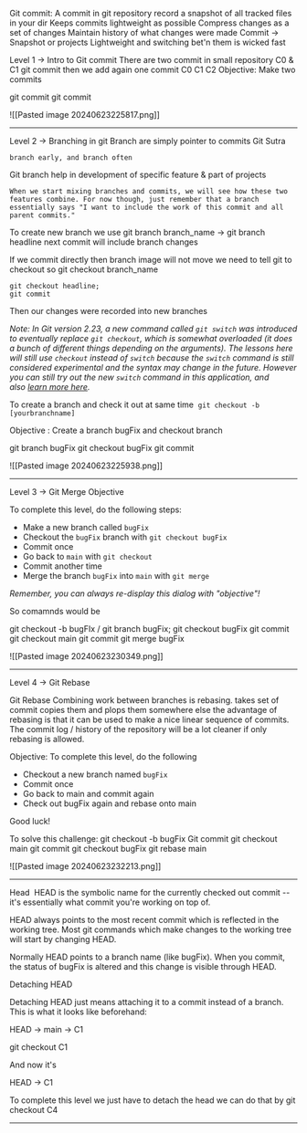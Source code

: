 Git commit:
A commit in git repository record a snapshot of all tracked files  in your dir
Keeps commits lightweight as possible
Compress changes as a set of changes
Maintain history of what changes were made
Commit -> Snapshot or projects
Lightweight and switching bet'n them is wicked fast


Level 1 -> Intro to Git commit
	There are two commit in small repository C0 & C1
	git commit then we add again one commit
	C0 C1 C2
Objective: 
Make two commits

git commit
git commit


![[Pasted image 20240623225817.png]]

---

Level 2 -> Branching in git
Branch are simply pointer to commits
Git Sutra 
```
branch early, and branch often
```
Git branch help in development of specific feature & part of projects

	When we start mixing branches and commits, we will see how these two features combine. For now though, just remember that a branch essentially says "I want to include the work of this commit and all parent commits."
To create new branch we use
git branch branch_name
-> git branch headline
next commit will include branch changes


If we commit directly then branch image will not move
we need to tell git to checkout so
git checkout branch_name

```
git checkout headline;
git commit
```

Then our changes were recorded into new branches

_Note: In Git version 2.23, a new command called `git switch` was introduced to eventually replace `git checkout`, which is somewhat overloaded (it does a bunch of different things depending on the arguments). The lessons here will still use `checkout` instead of `switch` because the `switch` command is still considered experimental and the syntax may change in the future. However you can still try out the new `switch` command in this application, and also [learn more here](https://git-scm.com/docs/git-switch)._

To create a branch and check it out at same time
 `git checkout -b [yourbranchname]`


Objective : Create a branch bugFix and checkout branch

git branch bugFix
git checkout bugFix
git commit

![[Pasted image 20240623225938.png]]

---

Level 3 ->  Git Merge
Objective 

To complete this level, do the following steps:

- Make a new branch called `bugFix`
- Checkout the `bugFix` branch with `git checkout bugFix`
- Commit once
- Go back to `main` with `git checkout`
- Commit another time
- Merge the branch `bugFix` into `main` with `git merge`

_Remember, you can always re-display this dialog with "objective"!_

So comamnds would be

git checkout -b bugFIx / git branch bugFix; git checkout bugFix
git commit
git checkout main
git commit
git merge bugFix

![[Pasted image 20240623230349.png]]


---

Level 4 -> Git Rebase

Git Rebase
Combining work between branches is rebasing. takes set of commit copies them and plops them somewhere else
the advantage of rebasing is that it can be used to make a nice linear sequence of commits. The commit log / history of the repository will be a lot cleaner if only rebasing is allowed.

Objective:
To complete this level, do the following

- Checkout a new branch named `bugFix`
- Commit once
- Go back to main and commit again
- Check out bugFix again and rebase onto main

Good luck!

To solve this challenge:
git checkout -b bugFix
Git commit
git checkout main
git commit
git checkout bugFix
git rebase main



![[Pasted image 20240623232213.png]]

---

Head
 HEAD is the symbolic name for the currently checked out commit -- it's essentially what commit you're working on top of.

HEAD always points to the most recent commit which is reflected in the working tree. Most git commands which make changes to the working tree will start by changing HEAD.

Normally HEAD points to a branch name (like bugFix). When you commit, the status of bugFix is altered and this change is visible through HEAD.


Detaching HEAD

Detaching HEAD just means attaching it to a commit instead of a branch. This is what it looks like beforehand:

HEAD -> main -> C1

git checkout C1



And now it's

HEAD -> C1

To complete this level we just have to detach the head
we can do that by git checkout C4



---
